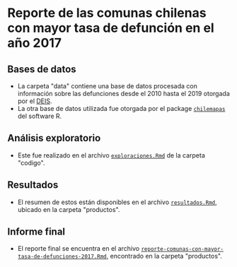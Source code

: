 # Reporte de las comunas chilenas con mayor tasa de defunción en el año 2017

## Bases de datos

* La carpeta "data" contiene una base de datos procesada con información sobre las defunciones desde el 2010 hasta el 2019 otorgada por el [DEIS](https://deis.minsal.cl/#datosabiertos). 
* La otra base de datos utilizada fue otorgada por el package [`chilemapas`](https://github.com/pachamaltese/chilemapas) del software R.

## Análisis exploratorio

* Este fue realizado en el archivo [`exploraciones.Rmd`](https://github.com/estebanrucan/reporte-comunas-tasa-defuncion-alta_2017/blob/master/codigo/exploraciones/exploratorio.Rmd) de la carpeta "codigo".

## Resultados

* El resumen de estos están disponibles en el archivo [`resultados.Rmd`](https://github.com/estebanrucan/reporte-comunas-tasa-defuncion-alta_2017/blob/master/productos/resultados/resultados.html), ubicado en la carpeta "productos".

## Informe final

* El reporte final se encuentra en el archivo [`reporte-comunas-con-mayor-tasa-de-defunciones-2017.Rmd`](https://github.com/estebanrucan/reporte-comunas-tasa-defuncion-alta_2017/blob/master/productos/informe/reporte-comunas-con-mayor-tasa-de-defunciones-2017.html), encontrado en la carpeta "productos".
